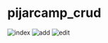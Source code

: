 # pijarcamp_crud
![index](https://user-images.githubusercontent.com/122989831/213189564-4dbc3f27-ff20-491d-a046-cf05b1f6f840.png)
![add](https://user-images.githubusercontent.com/122989831/213189583-9e5ad66b-77cf-4e60-9ad6-8a8545d21090.png)
![edit](https://user-images.githubusercontent.com/122989831/213189589-6a9b043d-4e9e-4319-86a2-f125fceafb1d.png)
